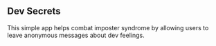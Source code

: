 ## Dev Secrets

This simple app helps combat imposter syndrome by allowing users to leave anonymous messages about dev feelings.
